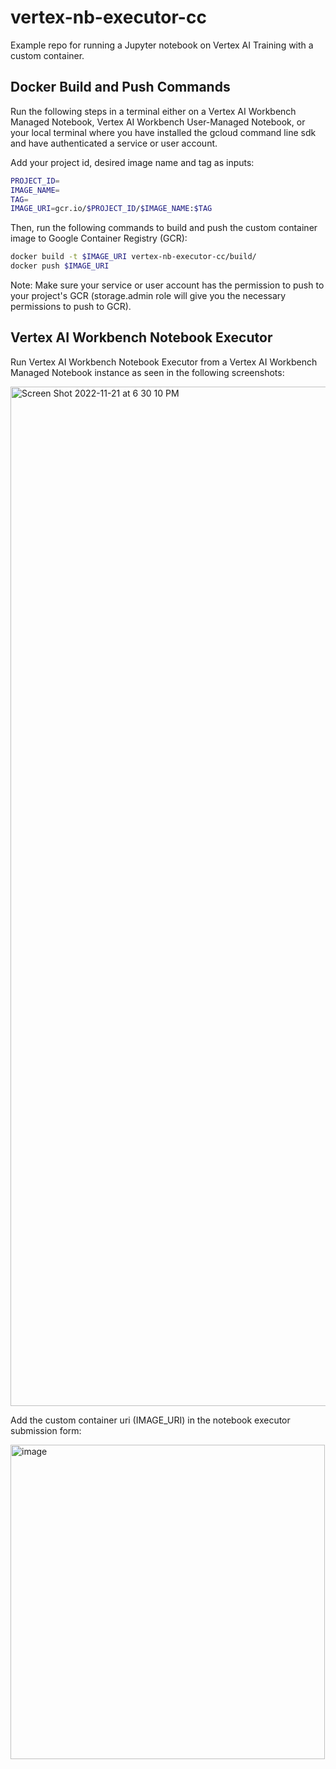 # vertex-nb-executor-cc
Example repo for running a Jupyter notebook on Vertex AI Training with a custom container.


## Docker Build and Push Commands

Run the following steps in a terminal either on a Vertex AI Workbench Managed Notebook, Vertex AI Workbench User-Managed Notebook, or your local terminal where you have installed the gcloud command line sdk and have authenticated a service or user account.

Add your project id, desired image name and tag as inputs:

```bash
PROJECT_ID=
IMAGE_NAME=
TAG=
IMAGE_URI=gcr.io/$PROJECT_ID/$IMAGE_NAME:$TAG
```
Then, run the following commands to build and push the custom container image to Google Container Registry (GCR):
```bash
docker build -t $IMAGE_URI vertex-nb-executor-cc/build/
docker push $IMAGE_URI
```
Note: Make sure your service or user account has the permission to push to your project's GCR (storage.admin role will give you the necessary permissions to push to GCR).
## Vertex AI Workbench Notebook Executor

Run Vertex AI Workbench Notebook Executor from a Vertex AI Workbench Managed Notebook instance as seen in the following screenshots:

<img width="1631" alt="Screen Shot 2022-11-21 at 6 30 10 PM" src="https://user-images.githubusercontent.com/31319618/203205477-5905fa24-e32c-478a-ae40-0b62bd0ee838.png">

Add the custom container uri (IMAGE_URI) in the notebook executor submission form:

<img width="503" alt="image" src="https://user-images.githubusercontent.com/31319618/203202895-e62958a9-dbf6-4e6c-b3e0-c3968bd783df.png">
